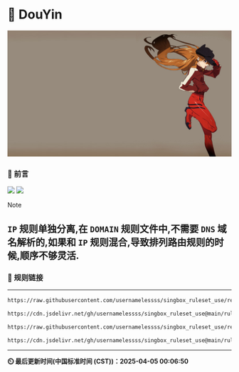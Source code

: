 
# 🧸 DouYin
![](https://raw.githubusercontent.com/usernamelessss/picture-bed/main/images/202504042256831.jpg)
### 📣 前言
![](https://shields.io/badge/-移除重复规则-ff69b4) ![](https://shields.io/badge/-IP&nbsp;规则单独存放不与&nbsp;DOMAIN&nbsp;等混合-green)
> [!NOTE]
**`IP` 规则单独分离,在 `DOMAIN` 规则文件中,不需要 `DNS` 域名解析的,如果和 `IP` 规则混合,导致排列路由规则的时候,顺序不够灵活.**
---

###  🔗 规则链接
---

```url
https://raw.githubusercontent.com/usernamelessss/singbox_ruleset_use/refs/heads/main/rule/DouYin/DouYin_No_IP.json
```

```url
https://cdn.jsdelivr.net/gh/usernamelessss/singbox_ruleset_use@main/rule/DouYin/DouYin_No_IP.json
```

```url
https://raw.githubusercontent.com/usernamelessss/singbox_ruleset_use/refs/heads/main/rule/DouYin/DouYin_No_IP.srs
```

```url
https://cdn.jsdelivr.net/gh/usernamelessss/singbox_ruleset_use@main/rule/DouYin/DouYin_No_IP.srs
```

---
**⏲️ 最后更新时间(中国标准时间 (CST))：2025-04-05 00:06:50**